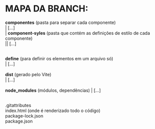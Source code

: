 # MAPA DA BRANCH:
**componentes** (pasta para separar cada componente) <br>
| [...] <br>
| **component-syles** (pasta que contém as definições de estilo de cada componente)<br>
|| [...] <br><br>

**define** (para definir os elementos em um arquivo só)<br>
| [...] <br><br>
**dist** (gerado pelo Vite) <br>
| [...] <br><br>
**node_modules** (módulos, dependências)
| [...] <br><br>

.gitattributes <br>
index.html (onde é renderizado todo o código) <br>
package-lock.json <br>
package.json <br>

